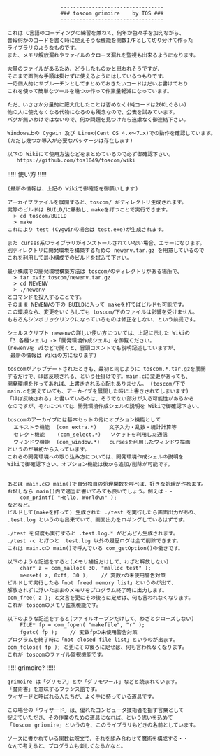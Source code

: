                      ---------------------------------
                     ### toscom grimoire    by TOS ###
                     ---------------------------------

    これは C言語のコーディングの練習を兼ねて、何年か色々手を加えながら、
    普段何かのコードを書く時に使えそうな機能を関数I/Fとして切り分けて作った
    ライブラリのようなものです。
    また、メモリ解放漏れやファイルのクローズ漏れを監視も出来るようになります。
  
    大量のファイルがあるため、どうしたものかと思われそうですが、
    そこまで面倒な手順は掛けずに使えるようにはしているつもりです。
    一応個人的にサブルーチンとしてまとめておきたいコードはだいぶ書けており
    これを使って簡単なツールを幾つか作って作業量軽減になっています。
  
    ただ、いささか分量的に肥大化したことは否めなく(純コードは20KLぐらい)
    他の人に使えなくなる代物になるのも残念なので、公表を試みています。
    バグが無いわけではないので、何か問題を見つけたら遠慮なく御連絡下さい。
    
    Windows上の Cygwin 及び Linux(Cent OS 4.x～7.x)での動作を確認しています。
    (ただし幾つか導入が必要なパッケージは存在します)
    
    以下の Wikiにて使用方法などをまとめているので必ず御確認下さい。
       https://github.com/tos1049/toscom/wiki


!!!!! 使い方 !!!!!

    (最新の情報は、上記の Wikiで御確認を御願いします)

    アーカイブファイルを展開すると、toscom/ がディレクトリ生成されます。
    実際のビルドは BUILD/に移動し、makeを打つことで実行できます。
      > cd toscom/BUILD
      > make
    これにより test (Cygwinの場合は test.exe)が生成されます。

    また curses系のライブラリがインストールされていない場合、エラーになります。
    別ディレクトリに開発環境を構築するための newenv.tar.gz を用意しているので
    これを利用して最小構成でのビルドを試みて下さい。

    最小構成での開発環境構築方法は toscom/のディレクトリがある場所で、
      > tar xvfz toscom/newenv.tar.gz
      > cd NEWENV
      > ./newenv
    とコマンドを投入することです。
    そのまま NEWENVの下の BUILDに入って makeを打てばビルドも可能です。
    この環境なら、変更をいくらしても toscom/下のファイルは影響を受けません。
    もちろんシンボリックリンクになっているものは修正をしない、という前提です。

    シェルスクリプト newenvの詳しい使い方については、上記に示した Wikiの
    「3.各種シェル」->「開発環境作成シェル」を御覧ください。
    (newenvを viなどで開くと、冒頭コメントでも説明記述していますが、
     最新の情報は Wikiの方になります)

    toscomがアップデートされたときも、最初と同じように toscom.*.tar.gzを展開
    するだけで、ほぼ反映される、という仕掛けです。main.cに変更があっても、
    開発環境を作ってあれば、上書きされる心配もありません。 (toscom/下で
    main.cを変えていても、アーカイブを展開した時に上書きされてしまいます)
    「ほぼ反映される」と書いているのは、そうでない部分が入る可能性があるから
    なのですが、それについては 開発環境作成シェルの説明を Wikiで御確認下さい。

    toscomのアーカイブには基本セットの他にオプション機能として
      エキストラ機能  (com_extra.*)    文字入力・乱数・統計計算等
      セレクト機能    (com_select.*)   ソケットを利用した通信
      ウィンドウ機能  (com_window.*)   cursesを利用したウィンドウ描画
    というのが最初から入っています。
    これらの開発環境への取り込み方については、開発環境作成シェルの説明を
    Wikiで御確認下さい。オプション機能は後から追加/削除が可能です。


    あとは main.cの main()で自分独自の処理関数を呼べば、好きな処理が作れます。
    お試しなら main()内で適当に書いてみても良いでしょう。例えば・・
        com_printf( "Hello, World\n" );
    などなど。
    ビルドして(makeを打って) 生成された ./test を実行したら画面出力があり、
    .test.log というのも出来ていて、画面出力をロギングしているはずです。

    ./test を何度も実行すると .test.log.* がどんどん生成されます。
    ./test -c と打つと .test.log 以外の履歴ログは全て削除できます。
    これは main.cの main()で呼んでいる com_getOption()の働きです。

    以下のような記述をすると(メモリ捕捉だけして、わざと解放しない)
        char* z = com_malloc( 30, "malloc test" );
        memset( z, 0xff, 30 );    // 変数zの未使用警告対策
    ビルドして実行したら「not freed memory list」というのが出て、
    解放されずに浮いたままのメモリをプログラム終了時に出力します。
    com_free( z ); と文言を更にその後ろに足せば、何も言われなくなります。
    これが toscomのメモリ監視機能です。

    以下のような記述をすると(ファイルオープンだけして、わざとクローズしない)
        FILE* fp = com_fopen( "makefile", "r" );
        fgetc( fp );    // 変数fpの未使用警告対策
    プログラムを終了時に「not closed file list」というのが出ます。
    com_fclose( fp ); と更にその後ろに足せば、何も言われなくなります。
    これが toscomのファイル監視機能です。


!!!!! grimoire? !!!!!

    grimoire は「グリモア」とか「グリモワール」などと読まれています。
    「魔術書」を意味するフランス語です。
    ウィザードと呼ばれる人たちが、よく手に持っている道具です。

    この場合の「ウィザード」は、優れたコンピュータ技術者を指す言葉として
    捉えていただき、その作業のための道具になれば、という思いを込めて
    「toscom griomire」というのを、このライブラリもどきの名前としています。

    ソースに書かれている関数は呪文で、それを組み合わせて魔術を構成する・・
    なんて考えると、プログラムも楽しくなるかなと。

